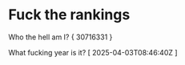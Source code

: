 # Fuck the rankings

Who the hell am I?
{ 30716331 }

What fucking year is it?
[ 2025-04-03T08:46:40Z ]
